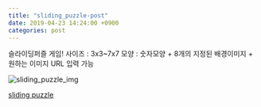 ```yaml
---
title: "sliding_puzzle-post"
date: 2019-04-23 14:24:00 +0900
categories: post
---
```

슬라이딩퍼즐 게임!
사이즈 : 3x3~7x7
모양 : 숫자모양 + 8개의 지정된 배경이미지 + 원하는 이미지 URL 입력 가능

![sliding_puzzle_img](http://www.mins01.com/home/img/slidingpuzzle_logo.png)

[sliding puzzle](https://mins01.github.io/game_slidingPuzzle/)
